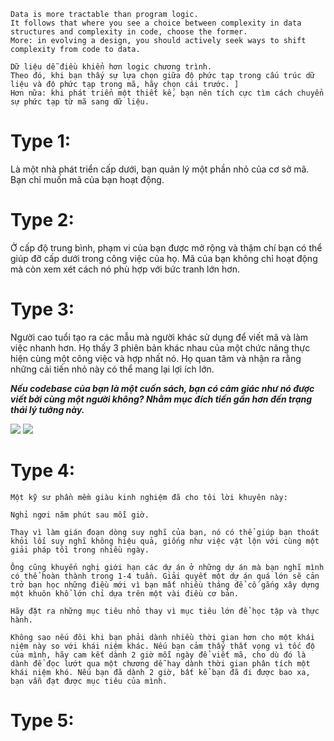 ```
Data is more tractable than program logic.
It follows that where you see a choice between complexity in data structures and complexity in code, choose the former.
More: in evolving a design, you should actively seek ways to shift complexity from code to data.
```
```
Dữ liệu dễ điều khiển hơn logic chương trình.
Theo đó, khi bạn thấy sự lựa chọn giữa độ phức tạp trong cấu trúc dữ liệu và độ phức tạp trong mã, hãy chọn cái trước. ]
Hơn nữa: khi phát triển một thiết kế, bạn nên tích cực tìm cách chuyển sự phức tạp từ mã sang dữ liệu.
```
# Type 1:
Là một nhà phát triển cấp dưới, bạn quản lý một phần nhỏ của cơ sở mã. Bạn chỉ muốn mã của bạn hoạt động.

# Type 2:
Ở cấp độ trung bình, phạm vi của bạn được mở rộng và thậm chí bạn có thể giúp đỡ cấp dưới trong công việc của họ. 
Mã của bạn không chỉ hoạt động mà còn xem xét cách nó phù hợp với bức tranh lớn hơn.

# Type 3:
Người cao tuổi tạo ra các mẫu mà người khác sử dụng để viết mã và làm việc nhanh hơn. 
Họ thấy 3 phiên bản khác nhau của một chức năng thực hiện cùng một công việc và hợp nhất nó. 
Họ quan tâm và nhận ra rằng những cải tiến nhỏ này có thể mang lại lợi ích lớn.

***Nếu codebase của bạn là một cuốn sách, bạn có cảm giác như nó được viết bởi cùng một người không? Nhằm mục đích tiến gần hơn đến trạng thái lý tưởng này.***

![](https://media.licdn.com/dms/image/v2/D4E12AQHe-So5TSHRHg/article-inline_image-shrink_400_744/article-inline_image-shrink_400_744/0/1681395423137?e=2147483647&v=beta&t=03EObIp-bOR2cqvYeOop2JiX0aMC5dC5u8PDvrPpKRg)
![](https://camo.githubusercontent.com/a294987da04fca41c726c3581d0cfdb2eeb711346a2e8a23eb5dccec5c242ecd/68747470733a2f2f737562737461636b63646e2e636f6d2f696d6167652f66657463682f775f313435362c635f6c696d69742c665f776562702c715f6175746f3a676f6f642c666c5f6c6f7373792f6874747073253341253246253246737562737461636b2d706f73742d6d656469612e73332e616d617a6f6e6177732e636f6d2532467075626c6963253246696d6167657325324633303065316362302d393639312d343531362d383334322d6232353836353935623737315f3132383078313536322e676966)

# Type 4:
```
Một kỹ sư phần mềm giàu kinh nghiệm đã cho tôi lời khuyên này:

Nghỉ ngơi năm phút sau mỗi giờ.

Thay vì làm gián đoạn dòng suy nghĩ của bạn, nó có thể giúp bạn thoát khỏi lối suy nghĩ không hiệu quả, giống như việc vật lộn với cùng một giải pháp tồi trong nhiều ngày.

Ông cũng khuyến nghị giới hạn các dự án ở những dự án mà bạn nghĩ mình có thể hoàn thành trong 1-4 tuần. Giải quyết một dự án quá lớn sẽ cản trở bạn học những điều mới vì bạn mất nhiều tháng để cố gắng xây dựng một khuôn khổ lớn chỉ dựa trên một vài điều cơ bản.

Hãy đặt ra những mục tiêu nhỏ thay vì mục tiêu lớn để học tập và thực hành.

Không sao nếu đôi khi bạn phải dành nhiều thời gian hơn cho một khái niệm này so với khái niệm khác. Nếu bạn cảm thấy thất vọng vì tốc độ của mình, hãy cam kết dành 2 giờ mỗi ngày để viết mã, cho dù đó là dành để đọc lướt qua một chương dễ hay dành thời gian phân tích một khái niệm khó. Nếu bạn đã dành 2 giờ, bất kể bạn đã đi được bao xa, bạn vẫn đạt được mục tiêu của mình.
```
# Type 5:
```
```
